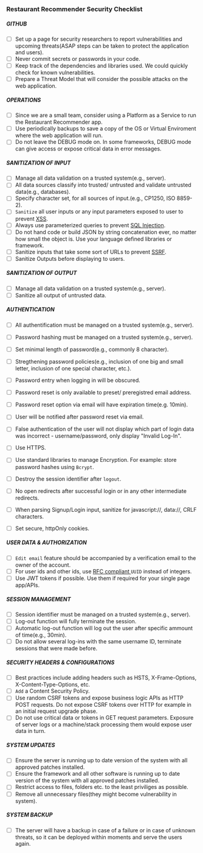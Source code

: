 ### Restaurant Recommender Security Checklist 


##### GITHUB
- [ ] Set up a page for security researchers to report vulnerabilities and upcoming threats(ASAP steps can be taken to protect the application and users).
- [ ] Never commit secrets or passwords in your code.
- [ ] Keep track of the dependencies and libraries used. We could quickly check for known vulnerabilities.
- [ ] Prepare a Threat Model that will consider the possible attacks on the web application.

##### OPERATIONS
- [ ] Since we are a small team, consider using a Platform as a Service to run the Restaurant Recommender app.
- [ ] Use periodically backups to save a copy of the OS or Virtual Enviroment where the web application will run.
- [ ] Do not leave the DEBUG mode on. In some frameworks, DEBUG mode can give access or expose critical data in error messages.

##### SANITIZATION OF INPUT
- [ ] Manage all data validation on a trusted system(e.g., server).
- [ ] All data sources classify into trusted/ untrusted and validate untrusted data(e.g., databases).
- [ ] Specify character set, for all sources of input.(e.g., CP1250, ISO 8859-2).
- [ ] `Sanitize` all user inputs or any input parameters exposed to user to prevent [XSS](https://en.wikipedia.org/wiki/Cross-site_scripting).
- [ ] Always use parameterized queries to prevent [SQL Injection](https://en.wikipedia.org/wiki/SQL_injection).
- [ ] Do not hand code or build JSON by string concatenation ever, no matter how small the object is. Use your language defined libraries or framework.
- [ ] Sanitize inputs that take some sort of URLs to prevent [SSRF](https://docs.google.com/document/d/1v1TkWZtrhzRLy0bYXBcdLUedXGb9njTNIJXa3u9akHM/edit#heading=h.t4tsk5ixehdd).
- [ ] Sanitize Outputs before displaying to users.

##### SANITIZATION OF OUTPUT
- [ ] Manage all data validation on a trusted system(e.g., server).
- [ ] Sanitize all output of untrusted data. 

##### AUTHENTICATION
- [ ] All authentification must be managed on a trusted system(e.g., server).
- [ ] Password hashing must be managed on a trusted system(e.g., server).
- [ ] Set minimal length of password(e.g., commonly 8 character).
- [ ] Stregthening password policies(e.g., inclusion of one big and small letter, inclusion of one special character, etc.).
- [ ] Password entry when logging in will be obscured. 
- [ ] Password reset is only available to preset/ preregistred email address.
- [ ] Password reset option via email will have expiration time(e.g. 10min).
- [ ] User will be notified after password reset via email.
- [ ] False authentication of the user will not display which part of login data was incorrect - username/password, only display "Invalid Log-In".  
- [ ] Use HTTPS.
- [ ] Use standard libraries to manage Encryption. For example: store password hashes using `Bcrypt`.
- [ ] Destroy the session identifier after `logout`.
- [ ] No open redirects after successful login or in any other intermediate redirects.
- [ ] When parsing Signup/Login input, sanitize for javascript://, data://, CRLF characters.
- [ ] Set secure, httpOnly cookies.


##### USER DATA & AUTHORIZATION
- [ ] `Edit email` feature should be accompanied by a verification email to the owner of the account.
- [ ] For user ids and other ids, use [RFC compliant ](http://www.ietf.org/rfc/rfc4122.txt) `UUID` instead of integers.
- [ ] Use JWT tokens if possible. Use them if required for your single page app/APIs.

##### SESSION MANAGEMENT
- [ ] Session identifier must be managed on a trusted system(e.g., server).
- [ ] Log-out function will fully terminate the session.
- [ ] Automatic log-out function will log out the user after specific ammount of time(e.g., 30min).
- [ ] Do not allow several log-ins with the same username ID, terminate sessions that were made before.

##### SECURITY HEADERS & CONFIGURATIONS
- [ ] Best practices include adding headers such as HSTS, X-Frame-Options, X-Content-Type-Options, etc.
- [ ] `Add` a Content Security Policy.
- [ ] Use random CSRF tokens and expose business logic APIs as HTTP POST requests. Do not expose CSRF tokens over HTTP for example in an initial request upgrade phase.
- [ ] Do not use critical data or tokens in GET request parameters. Exposure of server logs or a machine/stack processing them would expose user data in turn.

##### SYSTEM UPDATES
- [ ] Ensure the server is running up to date version of the system with all approved patches installed.
- [ ] Ensure the framework and all other software is running up to date version of the system with all approved patches installed.
- [ ] Restrict access to files, folders etc. to the least priviliges as possible.
- [ ] Remove all unnecessary files(they might become vulnerability in system). 

##### SYSTEM BACKUP
- [ ] The server will have a backup in case of a failure or in case of unknown threats, so it can be deployed within moments and serve the users again.  
